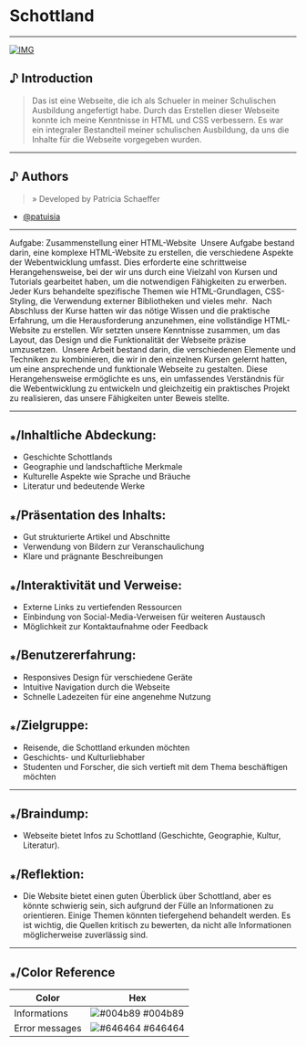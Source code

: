 # Schottland
___
[![IMG](https://img.shields.io/github/last-commit/patuisiaSchottland)](https://images.unsplash.com/photo-1546706872-9c90b8d0c94f?q=80&w=2069&auto=format&fit=crop&ixlib=rb-4.0.3&ixid=M3wxMjA3fDB8MHxwaG90by1wYWdlfHx8fGVufDB8fHx8fA%3D%3D)


## ♪ Introduction
> Das ist eine Webseite, die ich als Schueler in meiner Schulischen Ausbildung angefertigt habe. Durch das Erstellen dieser Webseite konnte ich meine Kenntnisse in HTML und CSS verbessern. Es war ein integraler Bestandteil meiner schulischen Ausbildung, da uns die Inhalte für die Webseite vorgegeben wurden.

___

## ♪ Authors
> » Developed by Patricia Schaeffer

- [@patuisia](https://www.github.com/patuisia)

___

Aufgabe: Zusammenstellung einer HTML-Website 
Unsere Aufgabe bestand darin, eine komplexe HTML-Website zu erstellen, die verschiedene Aspekte der Webentwicklung umfasst. Dies erforderte eine schrittweise Herangehensweise, bei der wir uns durch eine Vielzahl von Kursen und Tutorials gearbeitet haben, um die notwendigen Fähigkeiten zu erwerben. Jeder Kurs behandelte spezifische Themen wie HTML-Grundlagen, CSS-Styling, die Verwendung externer Bibliotheken und vieles mehr. 
Nach Abschluss der Kurse hatten wir das nötige Wissen und die praktische Erfahrung, um die Herausforderung anzunehmen, eine vollständige HTML-Website zu erstellen. Wir setzten unsere Kenntnisse zusammen, um das Layout, das Design und die Funktionalität der Webseite präzise umzusetzen. 
Unsere Arbeit bestand darin, die verschiedenen Elemente und Techniken zu kombinieren, die wir in den einzelnen Kursen gelernt hatten, um eine ansprechende und funktionale Webseite zu gestalten. Diese Herangehensweise ermöglichte es uns, ein umfassendes Verständnis für die Webentwicklung zu entwickeln und gleichzeitig ein praktisches Projekt zu realisieren, das unsere Fähigkeiten unter Beweis stellte.

___

## ⁎/Inhaltliche Abdeckung:
- Geschichte Schottlands
- Geographie und landschaftliche Merkmale
- Kulturelle Aspekte wie Sprache und Bräuche
- Literatur und bedeutende Werke

## ⁎/Präsentation des Inhalts:
- Gut strukturierte Artikel und Abschnitte
- Verwendung von Bildern zur Veranschaulichung
- Klare und prägnante Beschreibungen

## ⁎/Interaktivität und Verweise:
- Externe Links zu vertiefenden Ressourcen
- Einbindung von Social-Media-Verweisen für weiteren Austausch
- Möglichkeit zur Kontaktaufnahme oder Feedback

## ⁎/Benutzererfahrung:
- Responsives Design für verschiedene Geräte
- Intuitive Navigation durch die Webseite
- Schnelle Ladezeiten für eine angenehme Nutzung

## ⁎/Zielgruppe:
- Reisende, die Schottland erkunden möchten
- Geschichts- und Kulturliebhaber
- Studenten und Forscher, die sich vertieft mit dem Thema beschäftigen möchten

___

## ⁎/Braindump:
- Webseite bietet Infos zu Schottland (Geschichte, Geographie, Kultur, Literatur).

## ⁎/Reflektion: 
- Die Website bietet einen guten Überblick über Schottland, aber es könnte schwierig sein, sich aufgrund der Fülle an Informationen zu orientieren. Einige Themen könnten tiefergehend behandelt werden. Es ist wichtig, die Quellen kritisch zu bewerten, da nicht alle Informationen möglicherweise zuverlässig sind.
___

## ⁎/Color Reference

| Color          | Hex                                                              |
|----------------|------------------------------------------------------------------|
| Informations   | ![#004b89](https://via.placeholder.com/10/44835e?text=+) #004b89 |
| Error messages | ![#646464](https://via.placeholder.com/10/834455?text=+) #646464 |
